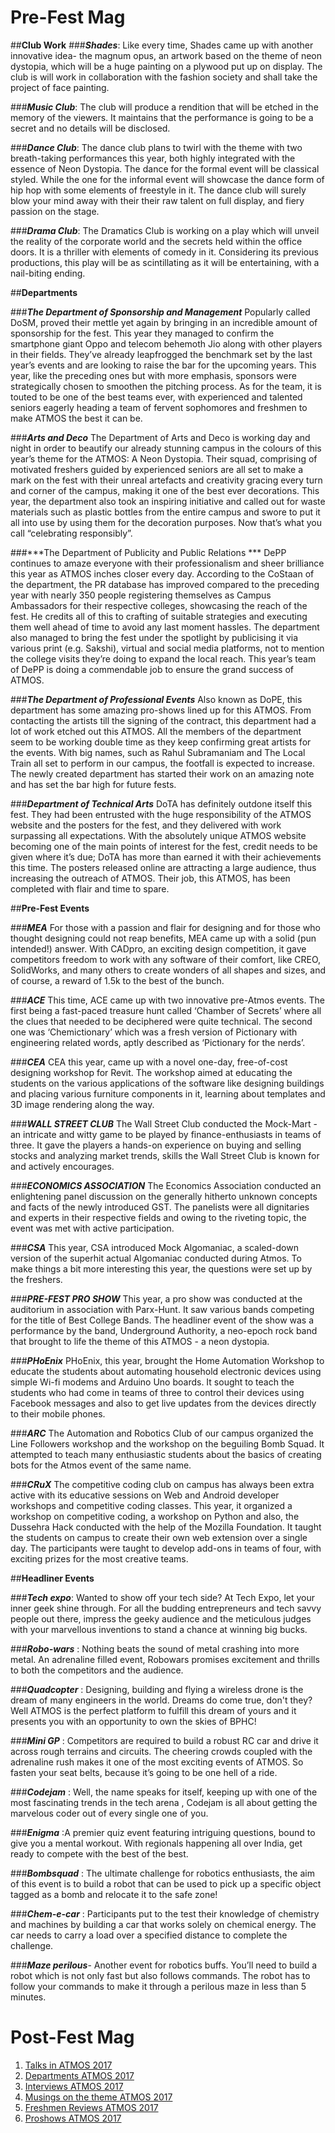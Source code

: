 <!-- TITLE: Atmos 2017 -->
<!-- SUBTITLE: Journal Club's special publication on ATMOS 2017. -->

# Pre-Fest Mag
##**Club Work**
 ###***Shades***: Like every time, Shades came up with another innovative idea- the magnum opus, an artwork based on the theme of neon dystopia, which will be a huge painting on a plywood put up on display. The club is will work in collaboration with the fashion society and shall take the project of face painting.
 
 ###***Music Club***:  The club will produce a rendition that will be etched in the memory of the viewers. It maintains that the performance is going to be a secret and no details will be disclosed.
 
 ###***Dance Club***: The dance club plans to twirl with the theme with two breath-taking performances this year, both highly integrated with the essence of Neon Dystopia. The dance for the formal event will be classical styled. While the one for the informal event will showcase the dance form of hip hop with some elements of freestyle in it. The dance club will surely blow your mind away with their their raw talent on full display, and fiery passion on the stage.
 
 ###***Drama Club***: The Dramatics Club is working on a play which will unveil the reality of the corporate world and the secrets held within the office doors. It is a thriller with elements of comedy in it. Considering its previous productions, this play will be as scintillating as it will be entertaining, with a nail-biting ending.
 
 ##**Departments**
 
 ###***The Department of Sponsorship and Management***
Popularly called DoSM, proved their mettle yet again by bringing in an incredible amount of sponsorship for the fest. This year they managed to confirm the smartphone giant Oppo and telecom behemoth Jio along with other players in their fields. They’ve already leapfrogged the benchmark set by the last year’s events and are looking to raise the bar for the upcoming years. This year, like the preceding ones but with more emphasis, sponsors were strategically chosen to smoothen the pitching process. As for the team, it is touted to be one of the best teams ever, with experienced and talented seniors eagerly heading a team of fervent sophomores and freshmen to make ATMOS the best it can be.

###***Arts and Deco***
The Department of Arts and Deco is working day and night in order to beautify our already stunning campus in the colours of this year’s theme for the ATMOS: A Neon Dystopia. Their squad, comprising of motivated freshers guided by experienced seniors are all set to make a mark on the fest with their unreal artefacts and creativity gracing every turn and corner of the campus, making it one of the best ever decorations. This year, the department also took an inspiring initiative and called out for waste materials such as plastic bottles from the entire campus and swore to put it all into use by using them for the decoration purposes. Now that’s what you call “celebrating responsibly”. 

###***The Department of Publicity and Public Relations ***
DePP continues to amaze everyone with their professionalism and sheer brilliance this year as ATMOS inches closer every day. According to the CoStaan of the department, the PR database has improved compared to the preceding year with nearly 350 people registering themselves as Campus Ambassadors for their respective colleges, showcasing the reach of the fest. He credits all of this to crafting of suitable strategies and executing them well ahead of time to avoid any last moment hassles. The department also managed to bring the fest under the spotlight by publicising it via various print (e.g. Sakshi), virtual and social media platforms, not to mention the college visits they’re doing to expand the local reach. This year’s team of DePP is doing a commendable job to ensure the grand success of ATMOS.

###***The Department of Professional Events***
Also known as DoPE, this department has some amazing pro-shows lined up for this ATMOS. From contacting the artists till the signing of the contract, this department had a lot of work etched out this ATMOS. All the members of the department seem to be working double time as they keep confirming great artists for the events. With big names, such as Rahul Subramaniam and The Local Train all set to perform in our campus, the footfall is expected to increase. The newly created department has started their work on an amazing note and has set the bar high for future fests.
 
###***Department of Technical Arts***
DoTA has definitely outdone itself this fest. They had been entrusted with the huge responsibility of the ATMOS website and the posters for the fest, and they delivered with work surpassing all expectations. With the absolutely unique ATMOS website becoming one of the main points of interest for the fest, credit needs to be given where it’s due; DoTA has more than earned it with their achievements this time. The posters released online are attracting a large audience, thus increasing the outreach of ATMOS. Their job, this ATMOS, has been completed with flair and time to spare.

##**Pre-Fest Events**

###***MEA***
For those with a passion and flair for designing and for those who thought designing could not reap benefits, MEA came up with a solid (pun intended!) answer. With CADpro, an exciting design competition, it gave competitors freedom to work with any software of their comfort, like CREO, SolidWorks, and many others to create wonders of all shapes and sizes, and of course, a reward of 1.5k to the best of the bunch.

###***ACE***
This time, ACE came up with two innovative pre-Atmos events. The first being a fast-paced treasure hunt called ‘Chamber of  Secrets’ where all the clues that needed to be deciphered were quite technical. The second one was ‘Chemictionary’ which was a fresh version of Pictionary with engineering related words, aptly described as ‘Pictionary for the nerds’.

###***CEA***
CEA this year, came up with a novel one-day, free-of-cost designing workshop for Revit. The workshop aimed at educating the students on the various applications of the software like designing buildings and placing various furniture components in it, learning about templates and 3D image rendering along the way.

###***WALL STREET CLUB***
The Wall Street Club conducted the Mock-Mart - an intricate and witty game to be played by finance-enthusiasts in teams of three. It gave the players a hands-on experience on buying and selling stocks and analyzing market trends, skills the Wall Street Club is known for and actively encourages.

###***ECONOMICS ASSOCIATION***
The Economics Association conducted an enlightening panel discussion on the generally hitherto unknown concepts and facts of the newly introduced GST. The panelists were all dignitaries and experts in their respective fields and owing to the riveting topic, the event was met with active participation.

###***CSA***
This year, CSA introduced Mock Algomaniac, a scaled-down version of the superhit actual Algomaniac conducted during Atmos. To make things a bit more interesting this year, the questions were set up by the freshers.

###***PRE-FEST PRO SHOW***
This year, a pro show was conducted at the auditorium in association with Parx-Hunt. It saw various bands competing for the title of  Best College Bands. The headliner event of the show was a performance by the band, Underground Authority, a neo-epoch rock band that brought to life the theme of this ATMOS - a neon dystopia.

###***PHoEnix***
PHoEnix, this year, brought the Home Automation Workshop to educate the students about automating household electronic devices using simple Wi-fi modems and Arduino Uno boards. It sought to teach the students who had come in teams of three to control their devices using Facebook messages and also to get live updates from the devices directly to their mobile phones.

###***ARC***
The Automation and Robotics Club of our campus organized the Line Followers workshop and the workshop on the beguiling Bomb Squad. It attempted to teach many enthusiastic students about the basics of creating bots for the Atmos event of the same name.

###***CRuX***
The competitive coding club on campus has always been extra active with its educative sessions on Web and Android developer workshops and competitive coding classes. This year, it organized a workshop on competitive coding, a workshop on Python and also, the Dussehra Hack conducted with the help of the Mozilla Foundation. It taught the students on campus to create their own web extension over a single day. The participants were taught to develop add-ons in teams of four, with exciting prizes for the most creative teams.

##**Headliner Events**

###***Tech expo***: Wanted to show off your tech side? At Tech Expo, let your inner geek shine through. For all the budding entrepreneurs and tech savvy people out there, impress the geeky audience and the meticulous judges with your marvellous inventions to stand a chance at winning big bucks.

###***Robo-wars*** : Nothing beats the sound of metal crashing into more metal. An adrenaline filled event, Robowars promises excitement and thrills to both the competitors and the audience. 

###***Quadcopter*** : Designing, building and flying a wireless drone is the dream of many engineers in the world. Dreams do come true, don't they? Well ATMOS is the perfect platform to fulfill this dream of yours and it presents you with an opportunity to own the skies of BPHC!

###***Mini GP*** : Competitors are required to build a robust RC car and drive it across rough terrains and circuits. The cheering crowds coupled with the adrenaline rush makes it one of the most exciting events of ATMOS. So fasten your seat belts, because it’s going to be one hell of a ride. 

###***Codejam*** : Well, the name speaks for itself, keeping up with one of the most fascinating trends in the tech arena , Codejam is all about getting the marvelous coder out of every single one of you.

###***Enigma*** :A premier quiz event featuring intriguing questions, bound to give you a mental workout. With regionals happening all over India, get ready to compete with the best of the best.

###***Bombsquad*** :  The ultimate challenge for robotics enthusiasts, the aim of this event is to build a robot that can be used to pick up a specific object tagged as a bomb and relocate it to the safe zone!

###***Chem-e-car*** : Participants put to the test their knowledge of chemistry and machines by building a car that works solely on chemical energy. The car needs to carry a load over a specified distance to complete the challenge.

###***Maze perilous***- Another event for robotics buffs. You’ll need to build a robot which is not only fast but also follows commands. The robot has to follow your commands to make it through a perilous maze in less than 5 minutes.

# Post-Fest Mag
1. [Talks in ATMOS 2017](/news/fests/atmos-17/talks)
2. [Departments ATMOS 2017](/news/fests/atmos-17/depts)
3. [Interviews ATMOS 2017](/news/fests/atmos-17/interviews)
4. [Musings on the theme ATMOS 2017](/news/fests/atmos-17/theme)
5. [ Freshmen Reviews ATMOS 2017](/news/fests/atmos-17/reviews)
6. [Proshows ATMOS 2017](/news/fests/atmos-17/proshows)


